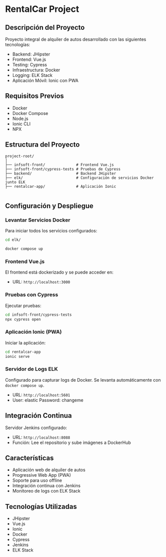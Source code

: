 # RentalCar Project

## Descripción del Proyecto

Proyecto integral de alquiler de autos desarrollado con las siguientes tecnologías:
- Backend: JHipster
- Frontend: Vue.js
- Testing: Cypress
- Infraestructura: Docker
- Logging: ELK Stack
- Aplicación Móvil: Ionic con PWA

## Requisitos Previos

- Docker
- Docker Compose
- Node.js
- Ionic CLI
- NPX

## Estructura del Proyecto

```
project-root/
│
├── infsoft-front/              # Frontend Vue.js
├── infsoft-front/cypress-tests # Pruebas de Cypress      
├── backend/                    # Backend JHipster
├── elk/                        # Configuración de servicios Docker junto ELK
├── rentalcar-app/              # Aplicación Ionic
         
```

## Configuración y Despliegue

### Levantar Servicios Docker

Para iniciar todos los servicios configurados:

```bash
cd elk/
```

```bash
docker compose up
```

### Frontend Vue.js

El frontend está dockerizado y se puede acceder en:
- URL: `http://localhost:3000`

### Pruebas con Cypress

Ejecutar pruebas:

```bash
cd infsoft-front/cypress-tests
npx cypress open
```

### Aplicación Ionic (PWA)

Iniciar la aplicación:

```bash
cd rentalcar-app
ionic serve
```

### Servidor de Logs ELK

Configurado para capturar logs de Docker. Se levanta automáticamente con `docker compose up`.
- URL: `http://localhost:5601`
- User: elastic   Password: changeme

## Integración Continua

Servidor Jenkins configurado:
- URL: `http://localhost:8088`
- Función: Lee el repositorio y sube imágenes a DockerHub

## Características

- Aplicación web de alquiler de autos
- Progressive Web App (PWA)
- Soporte para uso offline
- Integración continua con Jenkins
- Monitoreo de logs con ELK Stack

## Tecnologías Utilizadas

- JHipster
- Vue.js
- Ionic
- Docker
- Cypress
- Jenkins
- ELK Stack

